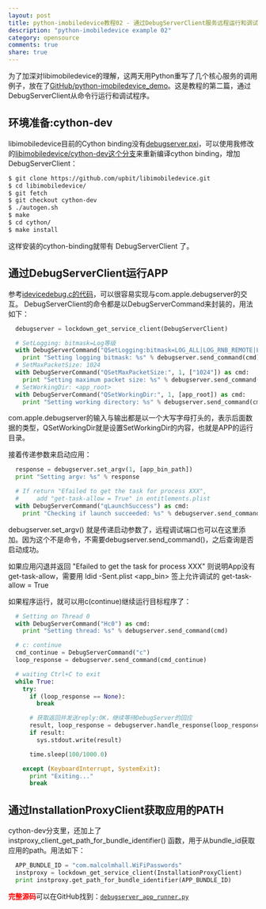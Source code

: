```yaml
---
layout: post
title: python-imobiledevice教程02 - 通过DebugServerClient服务远程运行和调试程序
description: "python-imobiledevice example 02"
category: opensource
comments: true
share: true
---
```


为了加深对libimobiledevice的理解，这两天用Python重写了几个核心服务的调用例子，放在了[GitHub/python-imobiledevice_demo](https://github.com/upbit/python-imobiledevice_demo)。这是教程的第二篇，通过DebugServerClient从命令行运行和调试程序。

## 环境准备:cython-dev

libimobiledevice目前的Cython binding没有[debugserver.pxi](https://github.com/upbit/libimobiledevice/blob/cython-dev/cython/debugserver.pxi)，可以使用我修改的[libimobiledevice/cython-dev这个分支](https://github.com/upbit/libimobiledevice/tree/cython-dev)来重新编译cython binding，增加DebugServerClient：

~~~sh
$ git clone https://github.com/upbit/libimobiledevice.git
$ cd libimobiledevice/
$ git fetch
$ git checkout cython-dev
$ ./autogen.sh
$ make
$ cd cython/
$ make install
~~~

这样安装的cython-binding就带有 DebugServerClient 了。

## 通过DebugServerClient运行APP

参考[idevicedebug.c的代码](https://github.com/libimobiledevice/libimobiledevice/blob/master/tools/idevicedebug.c#L346)，可以很容易实现与com.apple.debugserver的交互。
DebugServerClient的命令都是以DebugServerCommand来封装的，用法如下：

~~~python
  debugserver = lockdown_get_service_client(DebugServerClient)

  # SetLogging: bitmask=Log等级
  with DebugServerCommand("QSetLogging:bitmask=LOG_ALL|LOG_RNB_REMOTE|LOG_RNB_PACKETS") as cmd:
    print "Setting logging bitmask: %s" % debugserver.send_command(cmd)
  # SetMaxPacketSize: 1024
  with DebugServerCommand("QSetMaxPacketSize:", 1, ["1024"]) as cmd:
    print "Setting maximum packet size: %s" % debugserver.send_command(cmd)
  # SetWorkingDir: <app_root>
  with DebugServerCommand("QSetWorkingDir:", 1, [app_root]) as cmd:
    print "Setting working directory: %s" % debugserver.send_command(cmd)
~~~

com.apple.debugserver的输入与输出都是以一个大写字母打头的，表示后面数据的类型，QSetWorkingDir就是设置SetWorkingDir的内容，也就是APP的运行目录。

接着传递参数来启动应用：

~~~python
  response = debugserver.set_argv(1, [app_bin_path])
  print "Setting argv: %s" % response

  # If return "Efailed to get the task for process XXX",
  # 	add "get-task-allow = True" in entitlements.plist
  with DebugServerCommand("qLaunchSuccess") as cmd:
    print "Checking if launch succeeded: %s" % debugserver.send_command(cmd)
~~~

debugserver.set_argv() 就是传递启动参数了，远程调试端口也可以在这里添加。因为这个不是命令，不需要debugserver.send_command()，之后查询是否启动成功。

如果应用闪退并返回 "Efailed to get the task for process XXX" 则说明App没有 get-task-allow，需要用 ldid -Sent.plist <app_bin> 签上允许调试的 get-task-allow = True

如果程序运行，就可以用c(continue)继续运行目标程序了：

~~~python
  # Setting on Thread 0
  with DebugServerCommand("Hc0") as cmd:
    print "Setting thread: %s" % debugserver.send_command(cmd)

  # c: continue
  cmd_continue = DebugServerCommand("c")
  loop_response = debugserver.send_command(cmd_continue)

  # waiting Ctrl+C to exit
  while True:
    try:
      if (loop_response == None):
        break

      # 获取返回并发送reply:OK，继续等待DebugServer的回应
      result, loop_response = debugserver.handle_response(loop_response, reply=True)
      if result:
        sys.stdout.write(result)

      time.sleep(100/1000.0)

    except (KeyboardInterrupt, SystemExit):
      print "Exiting..."
      break
~~~

## 通过InstallationProxyClient获取应用的PATH

cython-dev分支里，还加上了 instproxy_client_get_path_for_bundle_identifier() 函数，用于从bundle_id获取应用的path。用法如下：

~~~python
  APP_BUNDLE_ID = "com.malcolmhall.WiFiPasswords"
  instproxy = lockdown_get_service_client(InstallationProxyClient)
  print instproxy.get_path_for_bundle_identifier(APP_BUNDLE_ID)
~~~

<span style="color:#f00;">**完整源码**</span>可以在GitHub找到：[`debugserver_app_runner.py`](https://github.com/upbit/python-imobiledevice_demo/blob/master/debugserver_app_runner.py)
